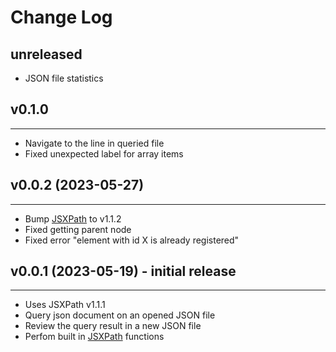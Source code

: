# Change Log

## unreleased
- JSON file statistics

## v0.1.0
---
- Navigate to the line in queried file
- Fixed unexpected label for array items

## v0.0.2 (2023-05-27)
---
- Bump [JSXPath](https://github.com/Quang-Nhan/JSXPath) to v1.1.2
- Fixed getting parent node
- Fixed error "element with id X is already registered" 

## v0.0.1 (2023-05-19) - initial release
---
- Uses JSXPath v1.1.1
- Query json document on an opened JSON file
- Review the query result in a new JSON file
- Perfom built in [JSXPath](https://github.com/Quang-Nhan/JSXPath) functions